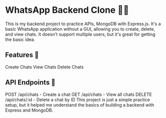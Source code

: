 # WhatsApp Backend Clone 📱💬
This is my backend project to practice APIs, MongoDB with Express.js. It's a basic WhatsApp application without a GUI, allowing you to create, delete, and view chats. It doesn't support multiple users, but it's great for getting the basic idea.

## Features 🌟
Create Chats
View Chats
Delete Chats

## API Endpoints 📡
POST /api/chats - Create a chat
GET /api/chats - View all chats
DELETE /api/chats/:id - Delete a chat by ID
This project is just a simple practice setup, but it helped me understand the basics of building a backend with Express and MongoDB.
